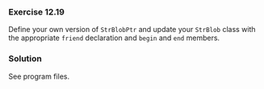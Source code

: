 ### Exercise 12.19

Define your own version of `StrBlobPtr` and update your `StrBlob` class with the
appropriate `friend` declaration and `begin` and `end` members.

### Solution

See program files.
